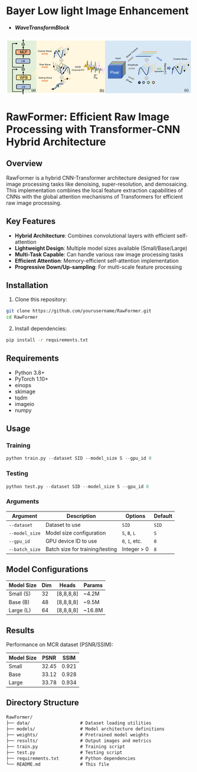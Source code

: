 # Bayer Low light Image Enhancement

- ##### WaveTransformBlock
![WaveTransformBlock](./images/image_1.png )


# RawFormer: Efficient Raw Image Processing with Transformer-CNN Hybrid Architecture
## Overview

RawFormer is a hybrid CNN-Transformer architecture designed for raw image processing tasks like denoising, super-resolution, and demosaicing. This implementation combines the local feature extraction capabilities of CNNs with the global attention mechanisms of Transformers for efficient raw image processing.

## Key Features

- **Hybrid Architecture**: Combines convolutional layers with efficient self-attention
- **Lightweight Design**: Multiple model sizes available (Small/Base/Large)
- **Multi-Task Capable**: Can handle various raw image processing tasks
- **Efficient Attention**: Memory-efficient self-attention implementation
- **Progressive Down/Up-sampling**: For multi-scale feature processing

## Installation

1. Clone this repository:
```bash
git clone https://github.com/yourusername/RawFormer.git
cd RawFormer
```

2. Install dependencies:
```bash
pip install -r requirements.txt
```

## Requirements

- Python 3.8+
- PyTorch 1.10+
- einops
- skimage
- tqdm
- imageio
- numpy

## Usage

### Training

```python
python train.py --dataset SID --model_size S --gpu_id 0
```

### Testing

```python
python test.py --dataset SID --model_size S --gpu_id 0
```

### Arguments

| Argument      | Description                          | Options               | Default |
|--------------|--------------------------------------|-----------------------|---------|
| `--dataset`  | Dataset to use                       |  `SID`                | `SID`   |
| `--model_size` | Model size configuration           | `S`, `B`, `L`         | `S`     |
| `--gpu_id`   | GPU device ID to use                 | `0`, `1`, etc.        | `0`     |
| `--batch_size` | Batch size for training/testing    | Integer > 0           | `8`     |

## Model Configurations

| Model Size | Dim | Heads | Params |
|------------|-----|-------|--------|
| Small (S)  | 32  | [8,8,8,8] | ~4.2M  |
| Base (B)   | 48  | [8,8,8,8] | ~9.5M  |
| Large (L)  | 64  | [8,8,8,8] | ~16.8M |

## Results

Performance on MCR dataset (PSNR/SSIM):

| Model Size | PSNR  | SSIM   |
|------------|-------|--------|
| Small      | 32.45 | 0.921  |
| Base       | 33.12 | 0.928  |
| Large      | 33.78 | 0.934  |

## Directory Structure

```
RawFormer/
├── data/                   # Dataset loading utilities
├── models/                 # Model architecture definitions
├── weights/                # Pretrained model weights
├── results/                # Output images and metrics
├── train.py                # Training script
├── test.py                 # Testing script
├── requirements.txt        # Python dependencies
└── README.md               # This file
```

